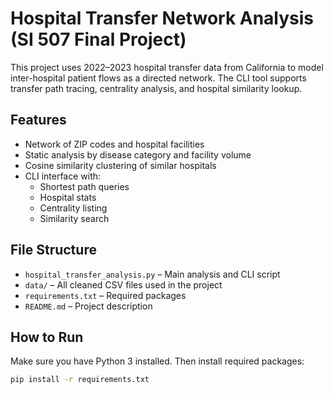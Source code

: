# Hospital Transfer Network Analysis (SI 507 Final Project)

This project uses 2022–2023 hospital transfer data from California to model inter-hospital patient flows as a directed network. The CLI tool supports transfer path tracing, centrality analysis, and hospital similarity lookup.

## Features

- Network of ZIP codes and hospital facilities
- Static analysis by disease category and facility volume
- Cosine similarity clustering of similar hospitals
- CLI interface with:
  - Shortest path queries
  - Hospital stats
  - Centrality listing
  - Similarity search

## File Structure

- `hospital_transfer_analysis.py` – Main analysis and CLI script
- `data/` – All cleaned CSV files used in the project
- `requirements.txt` – Required packages
- `README.md` – Project description

## How to Run

Make sure you have Python 3 installed. Then install required packages:

```bash
pip install -r requirements.txt